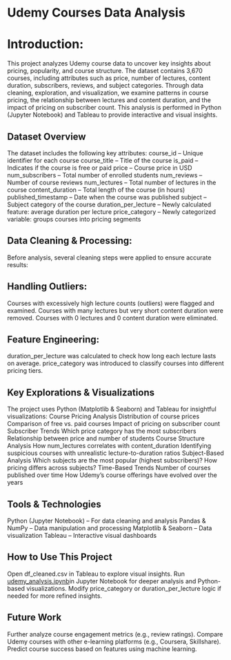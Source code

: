 # Udemy Courses Data Analysis

# Introduction:
This project analyzes Udemy course data to uncover key insights about pricing, popularity, and course structure. 
The dataset contains 3,670 courses, including attributes such as price, number of lectures, content duration, subscribers, reviews, and subject categories.
Through data cleaning, exploration, and visualization, we examine patterns in course pricing, the relationship between lectures and content duration, and the impact of pricing on subscriber count. 
This analysis is performed in Python (Jupyter Notebook) and Tableau to provide interactive and visual insights.


## Dataset Overview
The dataset includes the following key attributes:
course_id – Unique identifier for each course
course_title – Title of the course
is_paid – Indicates if the course is free or paid
price – Course price in USD
num_subscribers – Total number of enrolled students
num_reviews – Number of course reviews
num_lectures – Total number of lectures in the course
content_duration – Total length of the course (in hours)
published_timestamp – Date when the course was published
subject – Subject category of the course
duration_per_lecture – Newly calculated feature: average duration per lecture
price_category – Newly categorized variable: groups courses into pricing segments


## Data Cleaning & Processing:
Before analysis, several cleaning steps were applied to ensure accurate results:

## Handling Outliers:
Courses with excessively high lecture counts (outliers) were flagged and examined.
Courses with many lectures but very short content duration were removed.
Courses with 0 lectures and 0 content duration were eliminated.

## Feature Engineering:
duration_per_lecture was calculated to check how long each lecture lasts on average.
price_category was introduced to classify courses into different pricing tiers.

## Key Explorations & Visualizations
The project uses Python (Matplotlib & Seaborn) and Tableau for insightful visualizations:
Course Pricing Analysis
Distribution of course prices
Comparison of free vs. paid courses
Impact of pricing on subscriber count
Subscriber Trends
Which price category has the most subscribers
Relationship between price and number of students
Course Structure Analysis
How num_lectures correlates with content_duration
Identifying suspicious courses with unrealistic lecture-to-duration ratios
Subject-Based Analysis
Which subjects are the most popular (highest subscribers)?
How pricing differs across subjects?
Time-Based Trends
Number of courses published over time
How Udemy’s course offerings have evolved over the years

## Tools & Technologies
Python (Jupyter Notebook) – For data cleaning and analysis
Pandas & NumPy – Data manipulation and processing
Matplotlib & Seaborn – Data visualization
Tableau – Interactive visual dashboards

## How to Use This Project
Open df_cleaned.csv in Tableau to explore visual insights.
Run [udemy_analysis.ipynb](https://github.com/Mae-Shahvirdi/Udemy-Courses-Data-Analysis/blob/main/Udemy-Course.ipynb)in Jupyter Notebook for deeper analysis and Python-based visualizations.
Modify price_category or duration_per_lecture logic if needed for more refined insights.

## Future Work
Further analyze course engagement metrics (e.g., review ratings).
Compare Udemy courses with other e-learning platforms (e.g., Coursera, Skillshare).
Predict course success based on features using machine learning.
